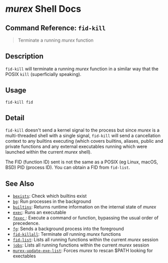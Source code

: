 # _murex_ Shell Docs

## Command Reference: `fid-kill`

> Terminate a running _murex_ function

## Description

`fid-kill` will terminate a running _murex_ function in a similar way
that the POSIX `kill` (superficially speaking).

## Usage

    fid-kill fid

## Detail

`fid-kill` doesn't send a kernel signal to the process but since _murex_ is
a multi-threaded shell with a single signal, `fid-kill` will send a
cancellation context to any builtins executing (which covers builtins,
aliases, public and private functions and any external executables running
which were launched within the current _murex_ shell).

The FID (function ID) sent is not the same as a POSIX (eg Linux, macOS, BSD)
PID (process ID). You can obtain a FID from `fid-list`.

## See Also

* [`bexists`](../commands/bexists.md):
  Check which builtins exist
* [`bg`](../commands/bg.md):
  Run processes in the background
* [`builtins`](../commands/runtime.md):
  Returns runtime information on the internal state of _murex_
* [`exec`](../commands/exec.md):
  Runs an executable
* [`fexec` ](../commands/fexec.md):
  Execute a command or function, bypassing the usual order of precedence.
* [`fg`](../commands/fg.md):
  Sends a background process into the foreground
* [`fid-killall`](../commands/fid-killall.md):
  Terminate _all_ running _murex_ functions
* [`fid-list`](../commands/fid-list.md):
  Lists all running functions within the current _murex_ session
* [`jobs`](../commands/fid-list.md):
  Lists all running functions within the current _murex_ session
* [`murex-update-exe-list`](../commands/murex-update-exe-list.md):
  Forces _murex_ to rescan $PATH looking for exectables